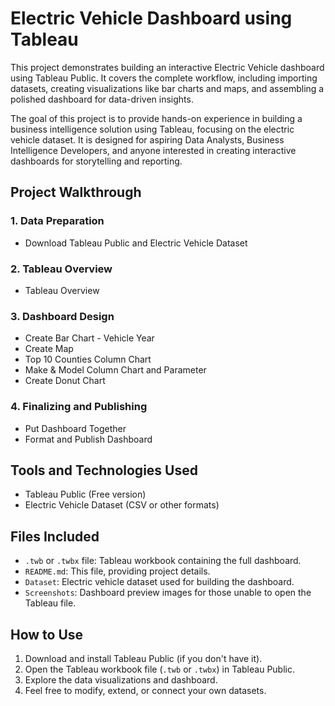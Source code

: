 # Electric Vehicle Dashboard using Tableau

This project demonstrates building an interactive Electric Vehicle dashboard using Tableau Public. It covers the complete workflow, including importing datasets, creating visualizations like bar charts and maps, and assembling a polished dashboard for data-driven insights.

The goal of this project is to provide hands-on experience in building a business intelligence solution using Tableau, focusing on the electric vehicle dataset. It is designed for aspiring Data Analysts, Business Intelligence Developers, and anyone interested in creating interactive dashboards for storytelling and reporting.

## Project Walkthrough

### 1. Data Preparation
- Download Tableau Public and Electric Vehicle Dataset

### 2. Tableau Overview
- Tableau Overview

### 3. Dashboard Design
- Create Bar Chart - Vehicle Year
- Create Map
- Top 10 Counties Column Chart
- Make & Model Column Chart and Parameter
- Create Donut Chart

### 4. Finalizing and Publishing
- Put Dashboard Together
- Format and Publish Dashboard

## Tools and Technologies Used

- Tableau Public (Free version)
- Electric Vehicle Dataset (CSV or other formats)

## Files Included

- `.twb` or `.twbx` file: Tableau workbook containing the full dashboard.
- `README.md`: This file, providing project details.
- `Dataset`: Electric vehicle dataset used for building the dashboard.
- `Screenshots`: Dashboard preview images for those unable to open the Tableau file.

## How to Use

1. Download and install Tableau Public (if you don't have it).
2. Open the Tableau workbook file (`.twb` or `.twbx`) in Tableau Public.
3. Explore the data visualizations and dashboard.
4. Feel free to modify, extend, or connect your own datasets.
